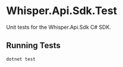 # Whisper.Api.Sdk.Test

Unit tests for the Whisper.Api.Sdk C# SDK.

## Running Tests

```bash
dotnet test
```
